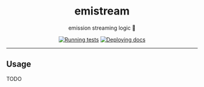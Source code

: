 <h1 align="center">emistream</h1>

<div align="center">

emission streaming logic 🔴

[![Running tests](https://github.com/radio-aktywne/emistream/actions/workflows/test.yml/badge.svg)](https://github.com/radio-aktywne/emistream/actions/workflows/test.yml)
[![Deploying docs](https://github.com/radio-aktywne/emistream/actions/workflows/docs.yml/badge.svg)](https://github.com/radio-aktywne/emistream/actions/workflows/docs.yml)

</div>

---

## Usage

TODO
